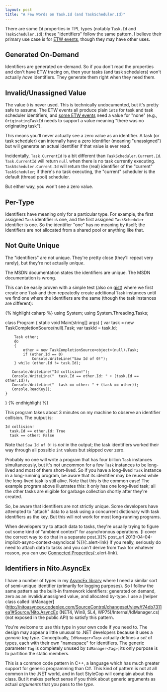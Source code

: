 ```yaml
---
layout: post
title: "A Few Words on Task.Id (and TaskScheduler.Id)"
---
```

There are some `Id` properties in TPL types (notably `Task.Id` and `TaskScheduler.Id`); these "identifiers" follow the same pattern. I believe their primary use case is for [ETW events](http://msdn.microsoft.com/en-us/library/ee517329.aspx), though they may have other uses.

## Generated On-Demand

Identifiers are generated on-demand. So if you don't read the properties and don't have ETW tracing on, then your tasks (and task schedulers) won't actually _have_ identifiers. They generate them right when they need them.

## Invalid/Unassigned Value

The value `0` is never used. This is technically undocumented, but it's pretty safe to assume. The ETW events all produce plain `int`s for task and task scheduler identifiers, and [some ETW events](http://msdn.microsoft.com/en-us/library/ee517329.aspx) need a value for "none" (e.g., `OriginatingTaskId` needs to support a value meaning "there was no originating task").

This means you'll never actually see a zero value as an identifier. A task (or task scheduler) can internally have a zero identifier (meaning "unassigned") but will generate an actual identifier if that value is ever read.

Incidentally, `Task.CurrentId` is a bit different than `TaskScheduler.Current.Id`. `Task.CurrentId` will return `null` when there is no task currently executing. `TaskScheduler.Current.Id` will return the (real) identifier of the "current" `TaskScheduler`; if there's no task executing, the "current" scheduler is the default (thread pool) scheduler.

But either way, you won't see a zero value.

## Per-Type

Identifiers have meaning only for a particular type. For example, the first assigned `Task` identifier is one, and the first assigned `TaskScheduler` identifier is one. So the identifier "one" has no meaning by itself; the identifiers are not allocated from a shared pool or anything like that.

## Not Quite Unique

The "identifiers" are not unique. They're pretty close (they'll repeat very rarely), but they're not actually _unique_.

<div class="alert alert-danger" markdown="1">
<i class="fa fa-exclamation-triangle fa-3x pull-left"></i>

The MSDN documentation states the identifiers are unique. The MSDN documentation is wrong.
</div>

This can be easily proven with a simple test (also on [gist](https://gist.github.com/StephenCleary/5108676)) where we first create one `Task` and then repeatedly create additional `Task` instances until we find one where the identifiers are the same (though the task instances are different):

{% highlight csharp %}
using System;
using System.Threading.Tasks;

class Program
{
    static void Main(string[] args)
    {
        var task = new TaskCompletionSource<object>(null).Task;
        var taskId = task.Id;

        Task other;
        do
        {
            other = new TaskCompletionSource<object>(null).Task;
            if (other.Id == 0)
                Console.WriteLine("Saw Id of 0!");
        } while (other.Id != task.Id);

       Console.WriteLine("Id collision!");
       Console.WriteLine("  task.Id == other.Id: " + (task.Id == other.Id));
       Console.WriteLine("  task == other: " + (task == other));
       Console.ReadKey();
    }
}
{% endhighlight %}

This program takes about 3 minutes on my machine to observe an identifier collision. The output is:

    Id collision!
      task.Id == other.Id: True
      task == other: False

Note that `Saw Id of 0!` is _not_ in the output; the task identifiers worked their way through all possible `int` values but skipped over zero.

Probably no one will write a program that has four billion `Task` instances simultaneously, but it's not uncommon for a few `Task` instances to be long-lived and most of them short-lived. So if you have a long-lived `Task` instance in a long-running program, be aware that its identifier may be reused while the long-lived task is still alive. Note that this _is_ the common case! The example program above illustrates this: it only has one long-lived task; all the other tasks are eligible for garbage collection shortly after they're created.

So, be aware that identifiers are not strictly unique. Some developers have attempted to "attach" data to a task using a concurrent dictionary with task identifiers as the key. But this will not work for most long-running programs.

<div class="alert alert-info" markdown="1">
<i class="fa fa-hand-o-right fa-2x pull-left"></i>

When developers try to attach data to tasks, they're usually trying to figure out some kind of "ambient context" for asynchronous operations. [I cover the correct way to do that in a separate post.]({% post_url 2013-04-04-implicit-async-context-asynclocal %}){:.alert-link} If you really, seriously do need to attach data to tasks and you can't derive from `Task` for whatever reason, you can use [Connected Properties](http://connectedproperties.codeplex.com/){:.alert-link}.
</div>

## Identifiers in Nito.AsyncEx

I have a number of types in my [AsyncEx library](http://nitoasyncex.codeplex.com) where I need a similar sort of semi-unique identifier (primarily for logging purposes). So I follow the same pattern as the built-in framework identifiers: generated on demand, zero as an invalid/unassigned value, and allocated by-type. I use a [helper class called IdManager](http://nitoasyncex.codeplex.com/SourceControl/changeset/view/f74db7311ea1#Source/Nito.AsyncEx (NET4, Win8, SL4, WP75)/Internal/IdManager.cs) (not exposed in the public API) to satisfy this pattern.

You're welcome to use this type in your own code if you need to. The design may appear a little unusual to .NET developers because it uses a _generic tag type_. Conceptually, `IdManager<Tag>` actually defines a _set_ of types, each with their own "namespace" for identifiers. The generic parameter `Tag` is completely unused by `IdManager<Tag>`; its only purpose is to partition the static members.

This is a common code pattern in C++, a language which has much greater support for generic programming than C#. This kind of pattern is not at all common in the .NET world, and in fact StyleCop will complain about this class. But it makes perfect sense if you think about generic arguments as actual _arguments_ that you pass to the _type_.

